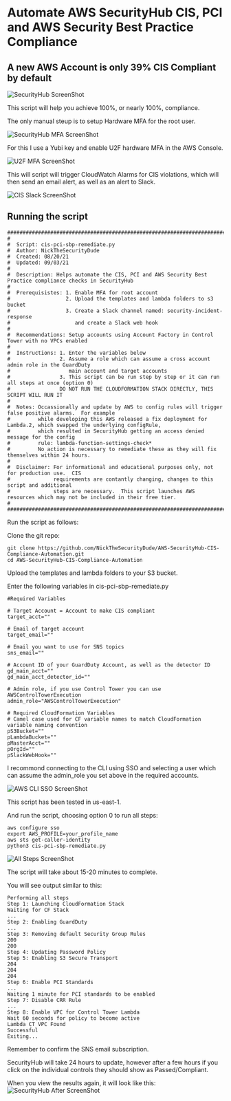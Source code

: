# Automate AWS SecurityHub CIS, PCI and AWS Security Best Practice Compliance

## A new AWS Account is only 39% CIS Compliant by default

![SecurityHub ScreenShot](https://i.postimg.cc/sfQCmgWG/cis-security-hub-initial.png)

This script will help you achieve 100%, or nearly 100%, compliance.

The only manual steup is to setup Hardware MFA for the root user.

![SecurityHub MFA ScreenShot](https://i.postimg.cc/SKJg4JkW/cis-securityhub-hardware-mfa.png)

For this I use a Yubi key and enable U2F hardware MFA in the AWS Console.

![U2F MFA ScreenShot](https://i.postimg.cc/C14B6sXJ/yubi-activate-1.png)

This will script will trigger CloudWatch Alarms for CIS violations, which will then send an email alert, as well as an alert to Slack.

![CIS Slack ScreenShot](https://i.postimg.cc/rphnv3bY/cis-slack.png)

## Running the script

```
######################################################################################################################
#
#  Script: cis-pci-sbp-remediate.py
#  Author: NickTheSecurityDude
#  Created: 08/20/21
#  Updated: 09/03/21
#
#  Description: Helps automate the CIS, PCI and AWS Security Best Practice compliance checks in SecurityHub
#
#  Prerequisistes: 1. Enable MFA for root account
#                  2. Upload the templates and lambda folders to s3 bucket
#                  3. Create a Slack channel named: security-incident-response
#                     and create a Slack web hook
#
#  Recommendations: Setup accounts using Account Factory in Control Tower with no VPCs enabled
#
#  Instructions: 1. Enter the variables below
#                2. Assume a role which can assume a cross account admin role in the GuardDuty
#                   main account and target accounts
#                3. This script can be run step by step or it can run all steps at once (option 0)
#                DO NOT RUN THE CLOUDFORMATION STACK DIRECTLY, THIS SCRIPT WILL RUN IT
#
#  Notes: Occassionally and update by AWS to config rules will trigger false positive alarms.  For example
#         while developing this AWS released a fix deployment for Lambda.2, which swapped the underlying configRule,
#         which resulted in SecurityHub getting an access denied message for the config
#         rule: lambda-function-settings-check*
#         No action is necessary to remediate these as they will fix themselves within 24 hours.
#
#  Disclaimer: For informational and educational purposes only, not for production use.  CIS
#              requirements are contantly changing, changes to this script and additional
#              steps are necessary.  This script launches AWS resources which may not be included in their free tier.
#
#######################################################################################################################
```

Run the script as follows:

Clone the git repo:
```
git clone https://github.com/NickTheSecurityDude/AWS-SecurityHub-CIS-Compliance-Automation.git
cd AWS-SecurityHub-CIS-Compliance-Automation
```

Upload the templates and lambda folders to your S3 bucket.

Enter the following variables in cis-pci-sbp-remediate.py
```
#Required Variables

# Target Account = Account to make CIS compliant
target_acct=""

# Email of target account
target_email=""

# Email you want to use for SNS topics
sns_email=""

# Account ID of your GuardDuty Account, as well as the detector ID
gd_main_acct=""
gd_main_acct_detector_id=""

# Admin role, if you use Control Tower you can use AWSControlTowerExecution
admin_role="AWSControlTowerExecution"

# Required CloudFormation Variables
# Camel case used for CF variable names to match CloudFormation variable naming convention
pS3Bucket=""
pLambdaBucket=""
pMasterAcct=""
pOrgId=""
pSlackWebHook=""
```

I recommond connecting to the CLI using SSO and selecting a user which can assume the admin_role you set above in the required accounts.

![AWS CLI SSO ScreenShot](https://i.postimg.cc/1RpmZKmr/cis-cli-sso.png)

This script has been tested in us-east-1.

And run the script, choosing option 0 to run all steps:
```
aws configure sso
export AWS_PROFILE=your_profile_name
aws sts get-caller-identity
python3 cis-pci-sbp-remediate.py
```

![All Steps ScreenShot](https://i.postimg.cc/XJbPKdRn/cis-allsteps-0.png)

The script will take about 15-20 minutes to complete.

You will see output similar to this:
```
Performing all steps
Step 1: Launching CloudFormation Stack
Waiting for CF Stack
...
Step 2: Enabling GuardDuty
...
Step 3: Removing default Security Group Rules
200
200
Step 4: Updating Password Policy
Step 5: Enabling S3 Secure Transport
204
204
204
Step 6: Enable PCI Standards
...
Waiting 1 minute for PCI standards to be enabled
Step 7: Disable CRR Rule
...
Step 8: Enable VPC for Control Tower Lambda
Wait 60 seconds for policy to become active
Lambda CT VPC Found
Successful
Exiting...
```

Remember to confirm the SNS email subscription.

SecurityHub will take 24 hours to update, however after a few hours if you click on the individual controls they should show as Passed/Compliant.

When you view the results again, it will look like this:
![SecurityHub After ScreenShot](https://i.postimg.cc/QCGfRTbC/cis-securityhub-after.png)
